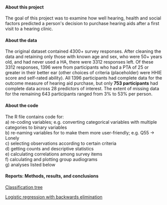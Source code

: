 #### About this project
 
The goal of this project was to examine how well hearing, health and social factors predicted a person's decision to purchase hearing aids after a first visit to a hearing clinic. 
 
#### About the data
 
The original dataset contained 4300+ survey responses. After cleaning the data and retaining only those with known age and sex, who were 50+ years old, and had never used a HA, there were 3312 responses left. Of these 3312 responses, 1396 were from participants who had a PTA of 25 or greater in their better ear (other choices of criteria (placeholder) were HHIE score and self-rated ability). All 1396 participants had complete data for the outcome measure of hearing aid purchase, but only **753 participants** had complete data across 28 predictors of interest. The extent of missing data for the remaining 643 participants ranged from 3% to 53% per person. 
 
#### About the code
 
The R file contains code for:  
a) re-coding variables; e.g. converting categorical variables with multiple categories to binary variables  
b) re-naming variables for to make them more user-friendly; e.g. Q55 -> Lonely   
c) selecting observations according to certain criteria   
d) getting counts and descriptive statistics   
e) calculating correlations among survey items  
f) calculating and plotting group audiograms   
g) analyses listed below 
 
#### Reports: Methods, results, and conclusions

[Classification tree]()  
  
[Logistic regression with backwards elimination]()  

